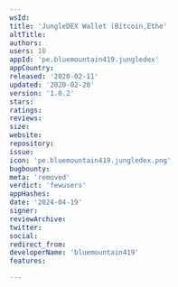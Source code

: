 ```yaml
---
wsId: 
title: 'JungleDEX Wallet (Bitcoin,Ethe'
altTitle: 
authors: 
users: 10
appId: 'pe.bluemountain419.jungledex'
appCountry: 
released: '2020-02-11'
updated: '2020-02-20'
version: '1.0.2'
stars: 
ratings: 
reviews: 
size: 
website: 
repository: 
issue: 
icon: 'pe.bluemountain419.jungledex.png'
bugbounty: 
meta: 'removed'
verdict: 'fewusers'
appHashes: 
date: '2024-04-19'
signer: 
reviewArchive: 
twitter: 
social: 
redirect_from: 
developerName: 'bluemountain419'
features: 

---
```


